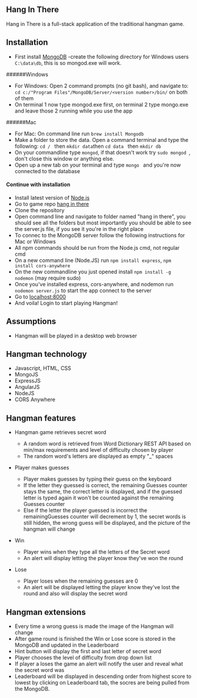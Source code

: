 Hang In There
-----------------

Hang in There is a full-stack application of the traditional hangman game. 


Installation
-----------------

* First install [MongoDB](https://www.mongodb.com/download-center#enterprise)
    -create the following directory for Windows users `C:\data\db`, this is so mongod.exe will work.
    
######Windows

* For Windows: Open 2 command prompts (no git bash), and navigate to: `cd c:/"Program Files"/MongoDB/Server/<version number>/bin/` on both of them
* On terminal 1 now type mongod.exe first, on terminal 2 type mongo.exe and leave those 2 running while you use the app

######Mac

* For Mac: On command line run `brew install Mongodb` 
* Make a folder to store the data. Open a command terminal and type the following: `cd / ` then `mkdir data`then `cd data ` then `mkdir db`
* On your commandline type `mongod`, if that doesn't work try `sudo mongod `, don't close this window or anything else. 
* Open up a new tab on your terminal and type `mongo ` and you're now connected to the database


#### Continue with installation

* Install latest version of [Node.js](https://nodejs.org/en/download/current/)
* Go to game repo [hang in there](https://github.com/AlexFloresGreer/hang_in_there)
* Clone the repository
* Open command line and navigate to folder named "hang in there", you should see all the folders but most importantly you should be able to see the server.js file, if you see it you're in the right place
* To connec to the MongoDB server follow the following instructions for Mac or Windows
* All npm commands should be run from the Node.js cmd, not regular cmd
* On a new command line (Node.JS) run `npm install express`, `npm install cors-anywhere`
* On the new commandline you just opened install `npm install -g nodemon`  (may require sudo)
* Once you've installed express, cors-anywhere, and nodemon run `nodemon server.js` to start the app connect to the server
* Go to [localhost:8000](http://localhost:8000/)
* And voila! Login to start playing Hangman!


Assumptions
-----------------

* Hangman will be played in a desktop web browser

Hangman technology
-----------------

* Javascript, HTML, CSS
* MongoJS
* ExpressJS
* AngularJS
* NodeJS
* CORS Anywhere

Hangman features
-----------------

* Hangman game retrieves secret word
  - A random word is retrieved from Word Dictionary REST API based on min/max requirements and level of difficulty chosen by player
  - The random word's letters are displayed as empty "_" spaces

* Player makes guesses
  - Player makes guesses by typing their guess on the keyboard
  - If the letter they guessed is correct, the remaining Guesses counter stays the same, the correct letter is displayed, and if the guessed letter is typed again it won't be counted against the remaining Guesses counter
  - Else if the letter the player guessed is incorrect the remainingGuesses counter will decrement by 1, the secret words is still hidden, the wrong guess will be displayed, and the picture of the hangman will change
  
* Win
  - Player wins when they type all the letters of the Secret word
  - An alert will display letting the player know they've won the round
  
* Lose
  - Player loses when the remaining guesses are 0
  - An alert will be displayed letting the player know they've lost the round and also will display the secret word

Hangman extensions
-----------------

* Every time a wrong guess is made the image of the Hangman will change
* After game round is finished the Win or Lose score is stored in the MongoDB and updated in the Leaderboard
* Hint button will display the first and last letter of secret word
* Player chooses the level of difficulty from drop down list
* If player a loses the game an alert will notify the user and reveal what the secret word was
* Leaderboard will be displayed in descending order from highest score to lowest by clicking on Leaderboard tab, the socres are being pulled from the MongoDB. 
